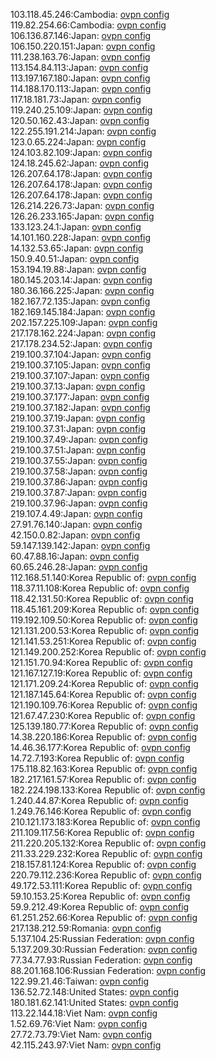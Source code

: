103.118.45.246:Cambodia: [ovpn config](vpn/103_118_45_246.ovpn)  
119.82.254.66:Cambodia: [ovpn config](vpn/119_82_254_66.ovpn)  
106.136.87.146:Japan: [ovpn config](vpn/106_136_87_146.ovpn)  
106.150.220.151:Japan: [ovpn config](vpn/106_150_220_151.ovpn)  
111.238.163.76:Japan: [ovpn config](vpn/111_238_163_76.ovpn)  
113.154.84.113:Japan: [ovpn config](vpn/113_154_84_113.ovpn)  
113.197.167.180:Japan: [ovpn config](vpn/113_197_167_180.ovpn)  
114.188.170.113:Japan: [ovpn config](vpn/114_188_170_113.ovpn)  
117.18.181.73:Japan: [ovpn config](vpn/117_18_181_73.ovpn)  
119.240.25.109:Japan: [ovpn config](vpn/119_240_25_109.ovpn)  
120.50.162.43:Japan: [ovpn config](vpn/120_50_162_43.ovpn)  
122.255.191.214:Japan: [ovpn config](vpn/122_255_191_214.ovpn)  
123.0.65.224:Japan: [ovpn config](vpn/123_0_65_224.ovpn)  
124.103.82.109:Japan: [ovpn config](vpn/124_103_82_109.ovpn)  
124.18.245.62:Japan: [ovpn config](vpn/124_18_245_62.ovpn)  
126.207.64.178:Japan: [ovpn config](vpn/126_207_64_178.ovpn)  
126.207.64.178:Japan: [ovpn config](vpn/126_207_64_178.ovpn)  
126.207.64.178:Japan: [ovpn config](vpn/126_207_64_178.ovpn)  
126.214.226.73:Japan: [ovpn config](vpn/126_214_226_73.ovpn)  
126.26.233.165:Japan: [ovpn config](vpn/126_26_233_165.ovpn)  
133.123.24.1:Japan: [ovpn config](vpn/133_123_24_1.ovpn)  
14.101.160.228:Japan: [ovpn config](vpn/14_101_160_228.ovpn)  
14.132.53.65:Japan: [ovpn config](vpn/14_132_53_65.ovpn)  
150.9.40.51:Japan: [ovpn config](vpn/150_9_40_51.ovpn)  
153.194.19.88:Japan: [ovpn config](vpn/153_194_19_88.ovpn)  
180.145.203.14:Japan: [ovpn config](vpn/180_145_203_14.ovpn)  
180.36.166.225:Japan: [ovpn config](vpn/180_36_166_225.ovpn)  
182.167.72.135:Japan: [ovpn config](vpn/182_167_72_135.ovpn)  
182.169.145.184:Japan: [ovpn config](vpn/182_169_145_184.ovpn)  
202.157.225.109:Japan: [ovpn config](vpn/202_157_225_109.ovpn)  
217.178.162.224:Japan: [ovpn config](vpn/217_178_162_224.ovpn)  
217.178.234.52:Japan: [ovpn config](vpn/217_178_234_52.ovpn)  
219.100.37.104:Japan: [ovpn config](vpn/219_100_37_104.ovpn)  
219.100.37.105:Japan: [ovpn config](vpn/219_100_37_105.ovpn)  
219.100.37.107:Japan: [ovpn config](vpn/219_100_37_107.ovpn)  
219.100.37.13:Japan: [ovpn config](vpn/219_100_37_13.ovpn)  
219.100.37.177:Japan: [ovpn config](vpn/219_100_37_177.ovpn)  
219.100.37.182:Japan: [ovpn config](vpn/219_100_37_182.ovpn)  
219.100.37.19:Japan: [ovpn config](vpn/219_100_37_19.ovpn)  
219.100.37.31:Japan: [ovpn config](vpn/219_100_37_31.ovpn)  
219.100.37.49:Japan: [ovpn config](vpn/219_100_37_49.ovpn)  
219.100.37.51:Japan: [ovpn config](vpn/219_100_37_51.ovpn)  
219.100.37.55:Japan: [ovpn config](vpn/219_100_37_55.ovpn)  
219.100.37.58:Japan: [ovpn config](vpn/219_100_37_58.ovpn)  
219.100.37.86:Japan: [ovpn config](vpn/219_100_37_86.ovpn)  
219.100.37.87:Japan: [ovpn config](vpn/219_100_37_87.ovpn)  
219.100.37.96:Japan: [ovpn config](vpn/219_100_37_96.ovpn)  
219.107.4.49:Japan: [ovpn config](vpn/219_107_4_49.ovpn)  
27.91.76.140:Japan: [ovpn config](vpn/27_91_76_140.ovpn)  
42.150.0.82:Japan: [ovpn config](vpn/42_150_0_82.ovpn)  
59.147.139.142:Japan: [ovpn config](vpn/59_147_139_142.ovpn)  
60.47.88.16:Japan: [ovpn config](vpn/60_47_88_16.ovpn)  
60.65.246.28:Japan: [ovpn config](vpn/60_65_246_28.ovpn)  
112.168.51.140:Korea Republic of: [ovpn config](vpn/112_168_51_140.ovpn)  
118.37.11.108:Korea Republic of: [ovpn config](vpn/118_37_11_108.ovpn)  
118.42.131.50:Korea Republic of: [ovpn config](vpn/118_42_131_50.ovpn)  
118.45.161.209:Korea Republic of: [ovpn config](vpn/118_45_161_209.ovpn)  
119.192.109.50:Korea Republic of: [ovpn config](vpn/119_192_109_50.ovpn)  
121.131.200.53:Korea Republic of: [ovpn config](vpn/121_131_200_53.ovpn)  
121.141.53.251:Korea Republic of: [ovpn config](vpn/121_141_53_251.ovpn)  
121.149.200.252:Korea Republic of: [ovpn config](vpn/121_149_200_252.ovpn)  
121.151.70.94:Korea Republic of: [ovpn config](vpn/121_151_70_94.ovpn)  
121.167.127.19:Korea Republic of: [ovpn config](vpn/121_167_127_19.ovpn)  
121.171.209.24:Korea Republic of: [ovpn config](vpn/121_171_209_24.ovpn)  
121.187.145.64:Korea Republic of: [ovpn config](vpn/121_187_145_64.ovpn)  
121.190.109.76:Korea Republic of: [ovpn config](vpn/121_190_109_76.ovpn)  
121.67.47.230:Korea Republic of: [ovpn config](vpn/121_67_47_230.ovpn)  
125.139.180.77:Korea Republic of: [ovpn config](vpn/125_139_180_77.ovpn)  
14.38.220.186:Korea Republic of: [ovpn config](vpn/14_38_220_186.ovpn)  
14.46.36.177:Korea Republic of: [ovpn config](vpn/14_46_36_177.ovpn)  
14.72.7.193:Korea Republic of: [ovpn config](vpn/14_72_7_193.ovpn)  
175.118.82.163:Korea Republic of: [ovpn config](vpn/175_118_82_163.ovpn)  
182.217.161.57:Korea Republic of: [ovpn config](vpn/182_217_161_57.ovpn)  
182.224.198.133:Korea Republic of: [ovpn config](vpn/182_224_198_133.ovpn)  
1.240.44.87:Korea Republic of: [ovpn config](vpn/1_240_44_87.ovpn)  
1.249.76.146:Korea Republic of: [ovpn config](vpn/1_249_76_146.ovpn)  
210.121.173.183:Korea Republic of: [ovpn config](vpn/210_121_173_183.ovpn)  
211.109.117.56:Korea Republic of: [ovpn config](vpn/211_109_117_56.ovpn)  
211.220.205.132:Korea Republic of: [ovpn config](vpn/211_220_205_132.ovpn)  
211.33.229.232:Korea Republic of: [ovpn config](vpn/211_33_229_232.ovpn)  
218.157.81.124:Korea Republic of: [ovpn config](vpn/218_157_81_124.ovpn)  
220.79.112.236:Korea Republic of: [ovpn config](vpn/220_79_112_236.ovpn)  
49.172.53.111:Korea Republic of: [ovpn config](vpn/49_172_53_111.ovpn)  
59.10.153.25:Korea Republic of: [ovpn config](vpn/59_10_153_25.ovpn)  
59.9.212.49:Korea Republic of: [ovpn config](vpn/59_9_212_49.ovpn)  
61.251.252.66:Korea Republic of: [ovpn config](vpn/61_251_252_66.ovpn)  
217.138.212.59:Romania: [ovpn config](vpn/217_138_212_59.ovpn)  
5.137.104.25:Russian Federation: [ovpn config](vpn/5_137_104_25.ovpn)  
5.137.209.30:Russian Federation: [ovpn config](vpn/5_137_209_30.ovpn)  
77.34.77.93:Russian Federation: [ovpn config](vpn/77_34_77_93.ovpn)  
88.201.168.106:Russian Federation: [ovpn config](vpn/88_201_168_106.ovpn)  
122.99.21.46:Taiwan: [ovpn config](vpn/122_99_21_46.ovpn)  
136.52.72.148:United States: [ovpn config](vpn/136_52_72_148.ovpn)  
180.181.62.141:United States: [ovpn config](vpn/180_181_62_141.ovpn)  
113.22.144.18:Viet Nam: [ovpn config](vpn/113_22_144_18.ovpn)  
1.52.69.76:Viet Nam: [ovpn config](vpn/1_52_69_76.ovpn)  
27.72.73.79:Viet Nam: [ovpn config](vpn/27_72_73_79.ovpn)  
42.115.243.97:Viet Nam: [ovpn config](vpn/42_115_243_97.ovpn)  
